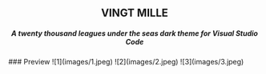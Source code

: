 <h2 align="center">VINGT MILLE</h2>
<h5 align="center">A twenty thousand leagues under the seas dark theme for Visual Studio Code</h5>
### Preview
![1](images/1.jpeg)
![2](images/2.jpeg)
![3](images/3.jpeg)
